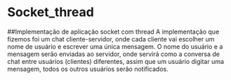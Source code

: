 # Socket_thread
##Implementação de aplicação socket com thread
A implementação que fizemos foi um chat cliente-servidor, onde cada cliente vai escolher um nome de usuário e escrever uma única mensagem.
O nome do usuário e a mensagem serão enviadas ao servidor, onde servirá como a conversa de chat entre usuários (clientes) diferentes, assim que um usuário digitar uma mensagem, todos os outros usuários serão notificados.
